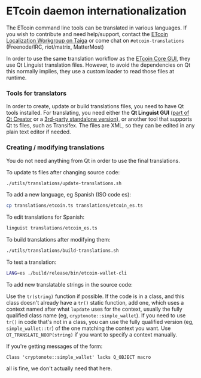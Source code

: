 ETcoin daemon internationalization
==================================

The ETcoin command line tools can be translated in various languages. If you wish to contribute and need help/support, contact the [ETcoin Localization Workgroup on Taiga](https://taiga.etcoin.xyz/project/erciccione-etcoin-localization/) or come chat on `#etcoin-translations` (Freenode/IRC, riot/matrix, MatterMost)

In order to use the same translation workflow as the [ETcoin Core GUI](https://github.com/etcoin-project/etcoin-gui), they use Qt Linguist translation files.  However, to avoid the dependencies on Qt this normally implies, they use a custom loader to read those files at runtime.

### Tools for translators

In order to create, update or build translations files, you need to have Qt tools installed. For translating, you need either the **Qt Linguist GUI** ([part of Qt Creator](https://www.qt.io/download) or a [3rd-party standalone version](https://github.com/lelegard/qtlinguist-installers/releases)), or another tool that supports Qt ts files, such as Transifex.  The files are XML, so they can be edited in any plain text editor if needed.

### Creating / modifying translations

You do not need anything from Qt in order to use the final translations.

To update ts files after changing source code:

```bash
./utils/translations/update-translations.sh
```

To add a new language, eg Spanish (ISO code es):

```bash
cp translations/etcoin.ts translations/etcoin_es.ts
```

To edit translations for Spanish:

```bash
linguist translations/etcoin_es.ts
```

To build translations after modifying them:

```bash
./utils/translations/build-translations.sh
```

To test a translation:

```bash
LANG=es ./build/release/bin/etcoin-wallet-cli
```

To add new translatable strings in the source code:

Use the `tr(string)` function if possible. If the code is in a class, and this class doesn't already have a `tr()` static function, add one, which uses a context named after what `lupdate` uses for the context, usually the fully qualified class name (eg, `cryptonote::simple_wallet`).  If you need to use `tr()` in code that's not in a class, you can use the fully qualified version (eg, `simple_wallet::tr`) of the one matching the context you want. Use `QT_TRANSLATE_NOOP(string)` if you want to specify a context manually.

If you're getting messages of the form:

```
Class 'cryptonote::simple_wallet' lacks Q_OBJECT macro
```

all is fine, we don't actually need that here.
